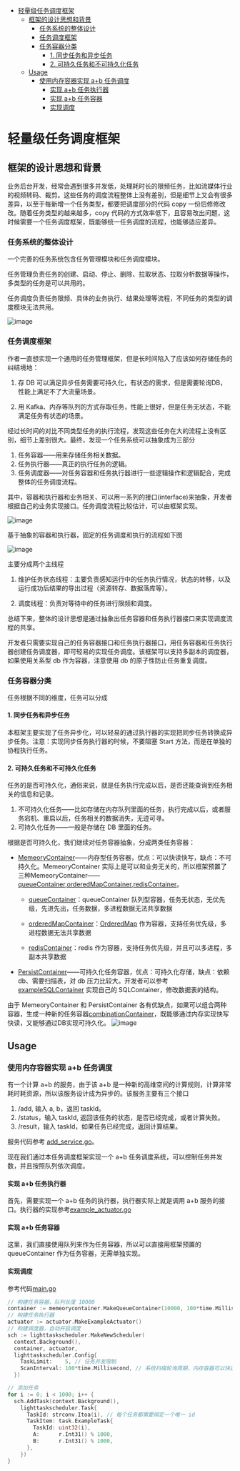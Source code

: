 - [轻量级任务调度框架](#轻量级任务调度框架)
  - [框架的设计思想和背景](#框架的设计思想和背景)
    - [任务系统的整体设计](#任务系统的整体设计)
    - [任务调度框架](#任务调度框架)
    - [任务容器分类](#任务容器分类)
      - [1. 同步任务和异步任务](#1-同步任务和异步任务)
      - [2. 可持久任务和不可持久化任务](#2-可持久任务和不可持久化任务)
  - [Usage](#usage)
    - [使用内存容器实现 a+b 任务调度](#使用内存容器实现-ab-任务调度)
      - [实现 a+b 任务执行器](#实现-ab-任务执行器)
      - [实现 a+b 任务容器](#实现-ab-任务容器)
      - [实现调度](#实现调度)

# 轻量级任务调度框架

## 框架的设计思想和背景
业务后台开发，经常会遇到很多并发低，处理耗时长的限频任务，比如流媒体行业的视频转码、裁剪。这些任务的调度流程整体上没有差别，但是细节上又会有很多差异，以至于每新增一个任务类型，都要把调度部分的代码 copy 一份后修修改改。随着任务类型的越来越多，copy 代码的方式效率低下，且容易改出问题，这时候需要一个任务调度框架，既能够统一任务调度的流程，也能够适应差异。

### 任务系统的整体设计
一个完善的任务系统包含任务管理模块和任务调度模块。

任务管理负责任务的创建、启动、停止、删除、拉取状态、拉取分析数据等操作，多类型的任务是可以共用的。

任务调度负责任务限频、具体的业务执行、结果处理等流程，不同任务的类型的调度模块无法共用。

![image](https://user-images.githubusercontent.com/15645203/210738936-74ac3abf-8fc7-4570-a440-0a071b87daa5.png)

### 任务调度框架
作者一直想实现一个通用的任务管理框架，但是长时间陷入了应该如何存储任务的纠结境地：

1. 存 DB 可以满足异步任务需要可持久化，有状态的需求，但是需要轮询DB，性能上满足不了大流量场景。

2. 用 Kafka、内存等队列的方式存取任务，性能上很好，但是任务无状态，不能满足任务有状态的场景。

经过长时间的对比不同类型任务的执行流程，发现这些任务在大的流程上没有区别，细节上差别很大。最终，发现一个任务系统可以抽象成为三部分

1. 任务容器——用来存储任务相关数据。
2. 任务执行器——真正的执行任务的逻辑。
3. 任务调度器——对任务容器和任务执行器进行一些逻辑操作和逻辑配合，完成整体的任务调度流程。

其中，容器和执行器和业务相关、可以用一系列的接口(interface)来抽象，开发者根据自己的业务实现接口。任务调度流程比较估计，可以由框架实现。

![image](https://user-images.githubusercontent.com/15645203/210739259-86ef6480-097f-4189-98ac-3fe670dbe40b.png)

基于抽象的容器和执行器，固定的任务调度和执行的流程如下图

![image](https://user-images.githubusercontent.com/15645203/210739392-637269f6-a009-4345-92b7-8e8b92d1b3a5.png)

主要分成两个主线程

1. 维护任务状态线程：主要负责感知运行中的任务执行情况，状态的转移，以及运行成功后结果的导出过程（资源转存、数据落库等）。

2. 调度线程：负责对等待中的任务进行限频和调度。

总结下来，整体的设计思想是通过抽象出任务容器和任务执行器接口来实现调度流程的共享。

开发者只需要实现自己的任务容器接口和任务执行器接口，用任务容器和任务执行器创建任务调度器，即可轻易的实现任务调度。该框架可以支持多副本的调度器，如果使用关系型 db 作为容器，注意使用 db 的原子性防止任务重复调度。

### 任务容器分类

任务根据不同的维度，任务可以分成

#### 1. 同步任务和异步任务
本框架主要实现了任务异步化，可以轻易的通过执行器的实现把同步任务转换成异步任务。注意：实现同步任务执行器的时候，不要阻塞 Start 方法，而是在单独的协程执行任务。

#### 2. 可持久任务和不可持久化任务
任务的是否可持久化，通俗来说，就是任务执行完成以后，是否还能查询到任务相关的信息和记录。

1. 不可持久化任务——比如存储在内存队列里面的任务，执行完成以后，或者服务宕机、重启以后，任务相关的数据消失，无迹可寻。
2. 可持久化任务——一般是存储在 DB 里面的任务。

根据是否可持久化，我们继续对任务容器抽象，分成两类任务容器：

- [MemeoryContainer](https://github.com/memory-overflow/go-common-library/blob/main/task_scheduler/container/memory_container/memory_container.go)——内存型任务容器，优点：可以快读快写，缺点：不可持久化。MemeoryContainer 实际上是可以和业务无关的，所以框架预置了三种MemeoryContainer——[queueContainer](https://github.com/memory-overflow/go-common-library/blob/main/task_scheduler/container/memory_container/queue_container.go),[orderedMapContainer](https://github.com/memory-overflow/go-common-library/blob/main/task_scheduler/container/memory_container/orderedmap_container.go),[redisContainer](https://github.com/memory-overflow/go-common-library/blob/main/task_scheduler/container/memory_container/redis_container.go)。

  - [queueContainer](https://github.com/memory-overflow/go-common-library/blob/main/task_scheduler/container/memory_container/queue_container.go)：queueContainer 队列型容器，任务无状态，无优先级，先进先出，任务数据，多进程数据无法共享数据

  - [orderedMapContainer](https://github.com/memory-overflow/go-common-library/blob/main/task_scheduler/container/memory_container/orderedmap_container.go)：[OrderedMap](https://github.com/memory-overflow/go-common-library/blob/main/stl_extension/ordered_map.go) 作为容器，支持任务优先级，多进程数据无法共享数据

  - [redisContainer](https://github.com/memory-overflow/go-common-library/blob/main/task_scheduler/container/memory_container/redis_container.go)：redis 作为容器，支持任务优先级，并且可以多进程，多副本共享数据

- [PersistContainer](https://github.com/memory-overflow/go-common-library/blob/main/task_scheduler/container/persist_container/persist_container.go)——可持久化任务容器，优点：可持久化存储，缺点：依赖db、需要扫描表，对 db 压力比较大。开发者可以参考[exampleSQLContainer](https://github.com/memory-overflow/go-common-library/blob/main/task_scheduler/container/persist_container/example_sql_container.go) 实现自己的 SQLContainer，修改数据表的结构。

由于 MemeoryContainer 和 PersistContainer 各有优缺点，如果可以组合两种容器，生成一种新的任务容器[combinationContainer](https://github.com/memory-overflow/go-common-library/blob/main/task_scheduler/container/combination_container.go)，既能够通过内存实现快写快读，又能够通过DB实现可持久化。
![image](https://user-images.githubusercontent.com/15645203/210742391-ae2c60ac-9f19-4d1a-947b-634e3a3855ef.png)

## Usage

### 使用内存容器实现 a+b 任务调度

有一个计算 a+b 的服务，由于该 a+b 是一种新的高维空间的计算规则，计算非常耗时耗资源，所以该服务设计成为异步的。该服务主要有三个接口
1. /add, 输入 a, b，返回 taskId。
2. /status，输入 taskId, 返回该任务的状态，是否已经完成，或者计算失败。
3. /result，输入 taskId，如果任务已经完成，返回计算结果。

服务代码参考 [add_service.go](https://github.com/memory-overflow/go-common-library/blob/main/task_scheduler/example/add_service/add_service.go)。

现在我们通过本任务调度框架实现一个 a+b 任务调度系统，可以控制任务并发数，并且按照队列依次调度。

#### 实现 a+b 任务执行器
首先，需要实现一个 a+b 任务的执行器，执行器实际上就是调用 a+b 服务的接口。执行器的实现参考[example_actuator.go](https://github.com/memory-overflow/go-common-library/blob/main/task_scheduler/example/actuator/example_actuator.go)

#### 实现 a+b 任务容器
这里，我们直接使用队列来作为任务容器，所以可以直接用框架预置的 queueContainer 作为任务容器，无需单独实现。

#### 实现调度
参考代码[main.go](https://github.com/memory-overflow/go-common-library/blob/main/task_scheduler/example/main.go)

```go
// 构建任务容器，队列长度 10000
container := memeorycontainer.MakeQueueContainer(10000, 100*time.Millisecond)
// 构建任务执行器
actuator := actuator.MakeExampleActuator()
// 构建调度器，自动开启调度
sch := lighttaskscheduler.MakeNewScheduler(
  context.Background(),
  container, actuator,
  lighttaskscheduler.Config{
    TaskLimit:    5, // 任务并发限制
    ScanInterval: 100*time.Millisecond, // 系统扫描轮询周期，内存容器可以快速扫描，入股是 db 容器要注意配置合理的扫描间隔，防止对 db 造成比较大压力。
  })

// 添加任务
for i := 0; i < 1000; i++ {
  sch.AddTask(context.Background(),
    lighttaskscheduler.Task{
      TaskId: strconv.Itoa(i), // 每个任务都需要绑定一个唯一 id
      TaskItem: task.ExampleTask{
        TaskId: uint32(i),
        A:      r.Int31() % 1000,
        B:      r.Int31() % 1000,
      },
    })
}

```